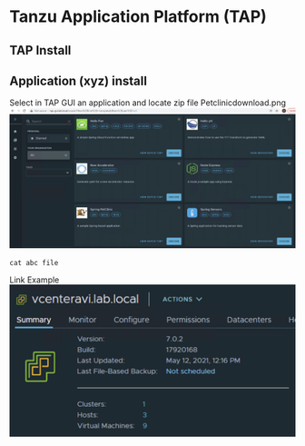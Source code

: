 # Tanzu Application Platform (TAP)

## TAP Install

## Application (xyz) install

Select in TAP GUI an application and locate zip file
Petclinicdownload.png
![Version](https://github.com/ogelbric/TAP/blob/main/Petclinicdownload.png)


```
cat abc file
```

Link Example
![Version](https://github.com/ogelbric/7u2a/blob/main/vCenterVersion.png)
